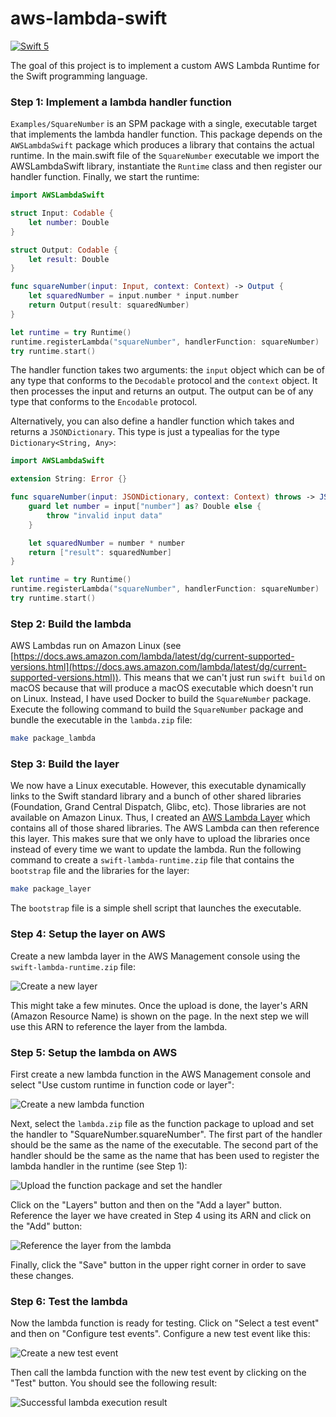 # aws-lambda-swift

[![Swift 5](https://img.shields.io/badge/Swift-5.0-blue.svg)](https://swift.org/download/)

The goal of this project is to implement a custom AWS Lambda Runtime for the Swift programming language.

### Step 1: Implement a lambda handler function
`Examples/SquareNumber` is an SPM package with a single, executable target that implements the lambda handler function.
This package depends on the `AWSLambdaSwift` package which produces a library that contains the actual runtime.
In the main.swift file of the `SquareNumber` executable we import the AWSLambdaSwift library, instantiate the
`Runtime` class and then register our handler function. Finally, we start the runtime:

```swift
import AWSLambdaSwift

struct Input: Codable {
    let number: Double
}

struct Output: Codable {
    let result: Double
}

func squareNumber(input: Input, context: Context) -> Output {
    let squaredNumber = input.number * input.number
    return Output(result: squaredNumber)
}

let runtime = try Runtime()
runtime.registerLambda("squareNumber", handlerFunction: squareNumber)
try runtime.start()
```

The handler function takes two arguments: the `input` object which can be of any type that conforms to the
`Decodable` protocol and the `context` object. It then processes the input and returns an output. The output
can be of any type that conforms to the `Encodable` protocol.

Alternatively, you can also define a handler function which takes and returns a `JSONDictionary`. This type is
just a typealias for the type `Dictionary<String, Any>`:

```swift
import AWSLambdaSwift

extension String: Error {}

func squareNumber(input: JSONDictionary, context: Context) throws -> JSONDictionary {
    guard let number = input["number"] as? Double else {
        throw "invalid input data"
    }

    let squaredNumber = number * number
    return ["result": squaredNumber]
}

let runtime = try Runtime()
runtime.registerLambda("squareNumber", handlerFunction: squareNumber)
try runtime.start()
```

### Step 2: Build the lambda
AWS Lambdas run on Amazon Linux (see [https://docs.aws.amazon.com/lambda/latest/dg/current-supported-versions.html](https://docs.aws.amazon.com/lambda/latest/dg/current-supported-versions.html)).
This means that we can't just run `swift build` on macOS because that will produce a macOS executable which doesn't run on Linux. Instead, I have used Docker to build the `SquareNumber` package.
Execute the following command to build the `SquareNumber` package and bundle the executable in the `lambda.zip` file:

```bash
make package_lambda
```

### Step 3: Build the layer
We now have a Linux executable. However, this executable dynamically links to the Swift standard library and a bunch of other shared libraries (Foundation, Grand Central Dispatch, Glibc, etc). Those
libraries are not available on Amazon Linux. Thus, I created an [AWS Lambda Layer](https://docs.aws.amazon.com/lambda/latest/dg/configuration-layers.html) which contains all of those shared libraries.
The AWS Lambda can then reference this layer. This makes sure that we only have to upload the libraries once instead of every time we want to update the lambda. Run the following command
to create a `swift-lambda-runtime.zip` file that contains the `bootstrap` file and the libraries for the layer:

```bash
make package_layer
```

The `bootstrap` file is a simple shell script that launches the executable.

### Step 4: Setup the layer on AWS
Create a new lambda layer in the AWS Management console using the `swift-lambda-runtime.zip` file:

![Create a new layer](./resources/create-layer-step-1.png)

This might take a few minutes. Once the upload is done, the layer's ARN (Amazon Resource Name) is shown on the page. In the next step we will use this ARN to reference the layer from the lambda.

### Step 5: Setup the lambda on AWS
First create a new lambda function in the AWS Management console and select "Use custom runtime in function code or layer":

![Create a new lambda function](./resources/create-lambda-step-1.png)

Next, select the `lambda.zip` file as the function package to upload and set the handler to "SquareNumber.squareNumber". The first part of the handler should be the same as the name of the executable.
The second part of the handler should be the same as the name that has been used to register the lambda handler in the runtime (see Step 1):

![Upload the function package and set the handler](./resources/create-lambda-step-2.png)

Click on the "Layers" button and then on the "Add a layer" button. Reference the layer we have created in Step 4 using its ARN and click on the "Add" button:

![Reference the layer from the lambda](./resources/create-lambda-step-3.png)

Finally, click the "Save" button in the upper right corner in order to save these changes.

### Step 6: Test the lambda
Now the lambda function is ready for testing. Click on "Select a test event" and then on "Configure test events". Configure a new test event like this:

![Create a new test event](./resources/lambda-testing-step-1.png)

Then call the lambda function with the new test event by clicking on the "Test" button. You should
see the following result:

![Successful lambda execution result](./resources/lambda-testing-step-2.png) 